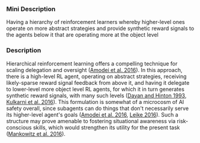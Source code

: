 ### Mini Description

Having a hierarchy of reinforcement learners whereby higher-level ones operate on more abstract strategies and provide synthetic reward signals to the agents below it that are operating more at the object level

### Description

Hierarchical reinforcement learning offers a compelling technique for scaling delegation and oversight ([Amodei et al. 2016](http://arxiv.org/abs/1606.06565)). In this approach, there is a high-level RL agent, operating on abstract strategies, receiving likely-sparse reward signal feedback from above it, and having it delegate to lower-level more object level RL agents, for which it in turn generates synthetic reward signals, with many such levels ([Dayan and Hinton 1993](https://papers.nips.cc/paper/714-feudal-reinforcement-learning.pdf), [Kulkarni et al. 2016](http://arxiv.org/abs/1604.06057)). This formulation is somewhat of a microcosm of AI safety overall, since subagents can do things that don't necessarily serve its higher-level agent's goals ([Amodei et al. 2016](http://arxiv.org/abs/1606.06565), [Leike 2016](https://jan.leike.name/publications/Nonparametric%20General%20Reinforcement%20Learning%20-%20Leike%202016.pdf)). Such a structure may prove amenable to fostering situational awareness via risk-conscious skills, which would strengthen its utility for the present task ([Mankowitz et al. 2016](https://4caf2f9f-a-62cb3a1a-s-sites.googlegroups.com/site/wildml2016/mankowitz16saricos.pdf)).
